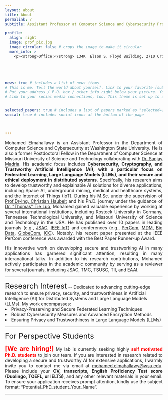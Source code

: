 ```yaml
---
layout: about
title: About
permalink: /
subtitle: Assistant Professor at Computer Science and Cybersecurity Program, <a href="https://wsu.edu/">Washington State University</a>

profile:
  align: right
  image: prof_pic.jpg
  image_circular: false # crops the image to make it circular
  more_info: >
    <p><strong>Office:</strong> 134K  Elson S. Floyd Building, 2710 Crimson Way, Richland, WA 99354. </p>





news: true # includes a list of news items
# This is me. Tell the world about yourself. Link to your favorite [subreddit](http://reddit.com). You can put a picture in, too. The code is already in, just name your picture `prof_pic.jpg` and put it in the `img/` folder.
# Put your address / P.O. box / other info right below your picture. You can also disable any of these elements by editing `profile` property of the YAML header of your `_pages/about.md`. Edit `_bibliography/papers.bib` and Jekyll will render your [publications page](/al-folio/publications/) automatically.
# Link to your social media connections, too. This theme is set up to use [Font Awesome icons](https://fontawesome.com/) and [Academicons](https://jpswalsh.github.io/academicons/), like the ones below. Add your Facebook, Twitter, LinkedIn, Google Scholar, or just disable all of them.


selected_papers: true # includes a list of papers marked as "selected={true}"
social: true # includes social icons at the bottom of the page



---
```


<style>
    .justified-text {
        text-align: justify;
    }
</style>

<p class="justified-text">Mohamed Elmahallawy is an Assistant Professor in the Department of Computer Science and Cybersecurity at Washington State University. He is also a former Postdoctoral Fellow in the Department of Computer Science at Missouri University of Science and Technology collaborating with <a href="https://web.mst.edu/~cswebdb/people/madria.html">Dr. Sanjay Madria</a>. His academic focus includes <strong>Cybersecurity, Cryptography, and Trustworthy Artificial Intelligence (AI), with a particular focus on Federated Learning, Large Language Models (LLMs), and their secure and ethical deployment in distributed systems</strong>. Specifcally, his research aims to develop trustworthy and explainable AI solutions for diverse applications, including Space AI, underground mining, medical and healthcare systems, and the Internet of Things (IoT). During his M.Sc. under the supervision of  <a href="https://www.imd.uni-rostock.de/team/mitarbeitende/persoenliche-seiten/christian-haubelt/">Prof.Dr-Ing. Christian Haubelt</a> and his Ph.D. journey under the guidance of <a href="https://tluocs.github.io/">Dr. "Thomas" Tie Luo</a>, Mohamed gained valuable experience by working at several international institutions, including Rostock University in Germany, Tennessee Technological University, and Missouri University of Science and Technology in the USA. He has published over 10 papers in leading journals (e.g., <a href="https://ieeexplore.ieee.org/abstract/document/10438925">JSAC</a>, <a href="https://ieeexplore.ieee.org/abstract/document/10438925">IEEE IoT</a>) and conferences (e.g., <a href="https://ieeexplore.ieee.org/abstract/document/10494442">PerCom</a>, <a href="https://ieeexplore.ieee.org/abstract/document/10214895">MDM</a>, <a href="https://ieeexplore.ieee.org/abstract/document/10021101">Big Data</a>, <a href="https://ieeexplore.ieee.org/abstract/document/10436841">GlobeCom</a>, <a href="https://ieeexplore.ieee.org/abstract/document/10279316">ICC</a>). Notably, his recent paper presented at the IEEE PerCom conference was awarded with the Best Paper Runner-up Award.</p>


<p class="justified-text">His innovative work on devevloping secure and trustworking AI in many applications has garnered significant attention, resulting in many interanational talks. In addition to his research contributions, Mohamed actively participates in the academic community by serving as a reviewer for several journals, including JSAC, TMC, TSUSC, TII, and EAAI.</p>
<hr>
<span style="font-size: 24px;">Research Interest</span>
--
Dedicated to advancing cutting-edge research to ensure privacy, security, and trustworthiness in Artificial Intelligence (AI) for Distributed Systems and Large Language Models (LLMs). My work encompasses:
<li> Privacy-Preserving and Secure Federated Learning Techniques</li>
<li> Robust Cybersecurity Measures and Advanced Encryption Methods </li>
<li> Ensuring Privacy and Trustworthiness in Large Language Models (LLMs)</li>

<hr>
<span style="font-size: 24px;">For Perspective Students</span>

<p class="justified-text"><strong><span style="color: red;font-size: 20px;">[We are hiring!]</span></strong>  My lab is currently seeking highly <strong><span style="color: red;">self motivated Ph.D. students</span></strong> to join our team. If you are interested in research related to developing a secure and trustworthy AI for extensive applications, I warmly invite you to contact me via email at <a href="mailto:meqxk@mst.edu">mohamed.elmahallawy@wsu.edu</a>. Please include your <strong>CV, transcripts, English Proficiency Test score (Duolingo, TOEFL, or IELTS)</strong>, and any other relevant materials in your email. To ensure your application receives prompt attention, kindly use the subject format: “Potential_PhD_student_Your_Name”. </p>

<hr>

